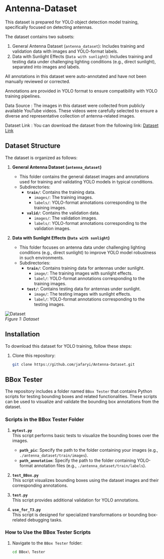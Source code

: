 # Antenna-Dataset
This dataset is prepared for YOLO object detection model training, specifically focused on detecting antennas. 

The dataset contains two subsets:
1. General Antenna Dataset (`antenna_dataset`): Includes training and validation data with images and YOLO-format labels.
2. Data with Sunlight Effects (`Data with sunlight`): Includes training and testing data under challenging lighting conditions (e.g., direct sunlight), separated into images and labels.

All annotations in this dataset were auto-annotated and have not been manually reviewed or corrected.

Annotations are provided in YOLO format to ensure compatibility with YOLO training pipelines.




Data Source :
The images in this dataset were collected from publicly available YouTube videos. These videos were carefully selected to ensure a diverse and representative collection of antenna-related images.

Dataset Link :
You can download the dataset from the following link: [Dataset Link]( https://drive.google.com/file/d/1jFjSSOv4nJ_-z-rTVW3mcS-uE5K7S9_p/view?usp=sharing)


## Dataset Structure
The dataset is organized as follows:

1. **General Antenna Dataset (`antenna_dataset`)**
   - This folder contains the general dataset images and annotations used for training and validating YOLO models in typical conditions.
   - Subdirectories:
     - **`train/`**: Contains the training data.
       - `images/`: The training images.
       - `labels/`: YOLO-format annotations corresponding to the training images.
     - **`valid/`**: Contains the validation data.
       - `images/`: The validation images.
       - `labels/`: YOLO-format annotations corresponding to the validation images.

2. **Data with Sunlight Effects (`Data with sunlight`)**
   - This folder focuses on antenna data under challenging lighting conditions (e.g., direct sunlight) to improve YOLO model robustness in such environments.
   - Subdirectories:
     - **`train/`**: Contains training data for antennas under sunlight.
       - `image/`: The training images with sunlight effects.
       - `label/`: YOLO-format annotations corresponding to the training images.
     - **`test/`**: Contains testing data for antennas under sunlight.
       - `image/`: The testing images with sunlight effects.
       - `label/`: YOLO-format annotations corresponding to the testing images.
      
![Dataset](https://github.com/user-attachments/assets/fde77bf1-6aff-4a08-b601-8ca69c3fb362)  
*Figure 1: Dataset*

## Installation
To download this dataset for YOLO training, follow these steps:

1. Clone this repository:
   ```bash
   git clone https://github.com/jafaryi/Antenna-Dataset.git


## BBox Tester

The repository includes a folder named `BBox Tester` that contains Python scripts for testing bounding boxes and related functionalities. These scripts can be used to visualize and validate the bounding box annotations from the dataset.

### Scripts in the BBox Tester Folder

1. **`mytest.py`**  
   This script performs basic tests to visualize the bounding boxes over the images.  
   - **`path_pic`**: Specify the path to the folder containing your images (e.g., `./antenna_dataset/train/images`).
   - **`path_annotation`**: Specify the path to the folder containing YOLO-format annotation files (e.g., `./antenna_dataset/train/labels`).

2. **`test_BBox.py`**  
   This script visualizes bounding boxes using the dataset images and their corresponding annotations.

3. **`test.py`**  
   This script provides additional validation for YOLO annotations.

4. **`use_for_T3.py`**  
   This script is designed for specialized transformations or bounding box-related debugging tasks.

### How to Use the BBox Tester Scripts

1. Navigate to the `BBox Tester` folder:
   ```bash
   cd BBox\ Tester




